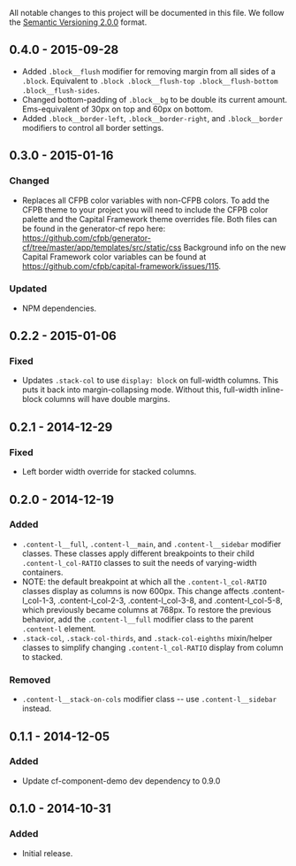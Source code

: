 All notable changes to this project will be documented in this file.
We follow the [Semantic Versioning 2.0.0](http://semver.org/) format.

## 0.4.0 - 2015-09-28
- Added `.block__flush` modifier for removing margin
  from all sides of a `.block`.
  Equivalent to
  `.block .block__flush-top .block__flush-bottom .block__flush-sides`.
- Changed bottom-padding of `.block__bg` to be double its current amount.
  Ems-equivalent of 30px on top and 60px on bottom.
- Added `.block__border-left`, `.block__border-right`, and `.block__border`
  modifiers to control all border settings.


## 0.3.0 - 2015-01-16

### Changed
- Replaces all CFPB color variables with non-CFPB colors. To add the CFPB theme
  to your project you will need to include the CFPB color palette and the
  Capital Framework theme overrides file. Both files can be found in the
  generator-cf repo here:
  <https://github.com/cfpb/generator-cf/tree/master/app/templates/src/static/css>
  Background info on the new Capital Framework color variables can be found at
  <https://github.com/cfpb/capital-framework/issues/115>.

### Updated
- NPM dependencies.


## 0.2.2 - 2015-01-06

### Fixed
- Updates `.stack-col` to use `display: block` on full-width columns. This puts it back into margin-collapsing
  mode. Without this, full-width inline-block columns will have double margins.


## 0.2.1 - 2014-12-29

### Fixed
- Left border width override for stacked columns.


## 0.2.0 - 2014-12-19

### Added
- `.content-l__full`, `.content-l__main`, and `.content-l__sidebar` modifier classes. These classes apply different breakpoints to their child `.content-l_col-RATIO` classes to suit the needs of varying-width containers.
- NOTE: the default breakpoint at which all the `.content-l_col-RATIO` classes display as columns is now 600px. This change affects .content-l_col-1-3, .content-l_col-2-3, .content-l_col-3-8, and .content-l_col-5-8, which previously became columns at 768px. To restore the previous behavior, add the `.content-l__full` modifier class to the parent `.content-l` element.
- `.stack-col`, `.stack-col-thirds`, and `.stack-col-eighths` mixin/helper classes to simplify changing `.content-l_col-RATIO` display from column to stacked.

### Removed
- `.content-l__stack-on-cols` modifier class -- use `.content-l__sidebar` instead.


## 0.1.1 - 2014-12-05

### Added
- Update cf-component-demo dev dependency to 0.9.0


## 0.1.0 - 2014-10-31

### Added
- Initial release.
